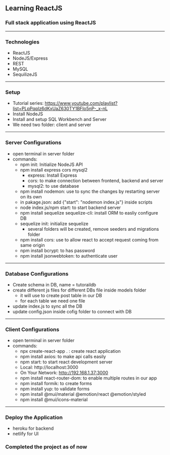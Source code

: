## Learning ReactJS
### Full stack application using ReactJS
-----
### Technologies
- ReactJS
- NodeJS/Express
- REST
- MySQL
- SequilizeJS
-----
### Setup
- Tutorial series: https://www.youtube.com/playlist?list=PLpPqplz6dKxUaZ630TY1BFIo5nP-_x-nL
- Install NodeJS
- Install and setup SQL Workbench and Server
- We need two folder: client and server
-----
### Server Configurations
- open terminal in server folder
- commands:
    - npm init: Initialize NodeJS API
    - npm install express cors mysql2
        - express: Install Express
        - cors: to make connection between frontend, backend and server
        - mysql2: to use database
    - npm install nodemon: use to sync the changes by restarting server on its own
    - in pakage.json: add {"start": "nodemon index.js"} inside scripts
    - node index.js/npm start: to start backend server
    - npm install sequelize sequelize-cli: install ORM to easliy configure DB
    - sequelize init: initialize sequelize
        - several folders will be created, remove seeders and migrations folder
    - npm install cors: use to allow react to accept request coming from same origin
    - npm install bcrypt: to has password
    - npm install jsonwebtoken: to authenticate user
-----
### Database Configurations
- Create schema in DB, name = tutoraildb
- create different js files for different DBs file inside models folder
    - it will use to create post table in our DB
    - for each table we need one file
- update index.js to sync all the DB
- update config.json inside cofig folder to connect with DB
-----
### Client Configurations
- open terminal in server folder
- commands:
    - npx create-react-app . : create react application
    - npm install axios: to make api calls easily
    - npm start: to start react development server
    - Local: http://localhost:3000
    - On Your Network: http://192.168.1.37:3000
    - npm install react-router-dom: to enable multiple routes in our app
    - npm install formik: to create forms
    - npm install yup: to validate forms
    - npm install @mui/material @emotion/react @emotion/styled
    - npm install @mui/icons-material
-----
### Deploy the Application
- heroku for backend
- netlify for UI

### Completed the project as of now
